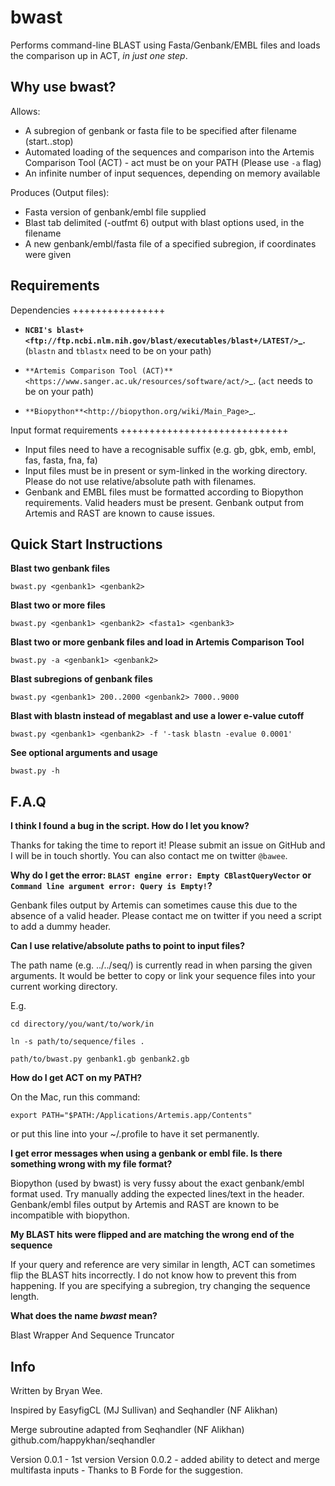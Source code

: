# bwast
Performs command-line BLAST using Fasta/Genbank/EMBL files and loads the comparison up in ACT, *in just one step*.


Why use bwast?
-----------------

Allows:

* A subregion of genbank or fasta file to be specified after filename (start..stop)
* Automated loading of the sequences and comparison into the Artemis Comparison Tool (ACT) - act must be on your PATH (Please use ``-a`` flag)
* An infinite number of input sequences, depending on memory available

Produces (Output files):

* Fasta version of genbank/embl file supplied
* Blast tab delimited (-outfmt 6) output with blast options used, in the filename
* A new genbank/embl/fasta file of a specified subregion, if coordinates were given


Requirements
-----------------

Dependencies
++++++++++++++++

* **`NCBI's blast+<ftp://ftp.ncbi.nlm.nih.gov/blast/executables/blast+/LATEST/>`_.** (``blastn`` and ``tblastx`` need to be on your path)

* `**Artemis Comparison Tool (ACT)**<https://www.sanger.ac.uk/resources/software/act/>`_. (``act`` needs to be on your path)

* `**Biopython**<http://biopython.org/wiki/Main_Page>`_.

Input format requirements
+++++++++++++++++++++++++++++

* Input files need to have a recognisable suffix (e.g. gb, gbk, emb, embl, fas, fasta, fna, fa)
* Input files must be in present or sym-linked in the working directory. Please do not use relative/absolute path with filenames.
* Genbank and EMBL files must be formatted according to Biopython requirements. Valid headers must be present. Genbank output from Artemis and RAST are known to cause issues. 


Quick Start Instructions
--------------------------

**Blast two genbank files**

``bwast.py <genbank1> <genbank2>``

**Blast two or more files**

``bwast.py <genbank1> <genbank2> <fasta1> <genbank3>``

**Blast two or more genbank files and load in Artemis Comparison Tool**

``bwast.py -a <genbank1> <genbank2>``

**Blast subregions of genbank files**

``bwast.py <genbank1> 200..2000 <genbank2> 7000..9000``

**Blast with blastn instead of megablast and use a lower e-value cutoff**

``bwast.py <genbank1> <genbank2> -f '-task blastn -evalue 0.0001'``

**See optional arguments and usage**

``bwast.py -h``


F.A.Q
----------------

**I think I found a bug in the script. How do I let you know?**

Thanks for taking the time to report it! Please submit an issue on GitHub and I will be in touch shortly. You can also contact me on twitter ``@bawee``.


**Why do I get the error: ``BLAST engine error: Empty CBlastQueryVector`` or ``Command line argument error: Query is Empty!``?**

Genbank files output by Artemis can sometimes cause this due to the absence of a valid header. Please contact me on twitter if you need a script to add a dummy header.


**Can I use relative/absolute paths to point to input files?**

The path name (e.g. ../../seq/) is currently read in when parsing the given arguments. It would be better to copy or link your sequence files into your current working directory.

E.g. 

``cd directory/you/want/to/work/in``

``ln -s path/to/sequence/files .``

``path/to/bwast.py genbank1.gb genbank2.gb``


**How do I get ACT on my PATH?**

On the Mac, run this command: 

``export PATH="$PATH:/Applications/Artemis.app/Contents"``

or put this line into your ~/.profile to have it set permanently.


**I get error messages when using a genbank or embl file. Is there something wrong with my file format?**

Biopython (used by bwast) is very fussy about the exact genbank/embl format used. Try manually adding the expected lines/text in the header. Genbank/embl files output by Artemis and RAST are known to be incompatible with biopython.


**My BLAST hits were flipped and are matching the wrong end of the sequence**

If your query and reference are very similar in length, ACT can sometimes flip the BLAST hits incorrectly. I do not know how to prevent this from happening. If you are specifying a subregion, try changing the sequence length.


**What does the name *bwast* mean?**

Blast Wrapper And Sequence Truncator 


Info
-----------
Written by Bryan Wee.

Inspired by EasyfigCL (MJ Sullivan) and Seqhandler (NF Alikhan)

Merge subroutine adapted from Seqhandler (NF Alikhan) github.com/happykhan/seqhandler

Version 0.0.1 - 1st version
Version 0.0.2 - added ability to detect and merge multifasta inputs - Thanks to B Forde for the suggestion.
